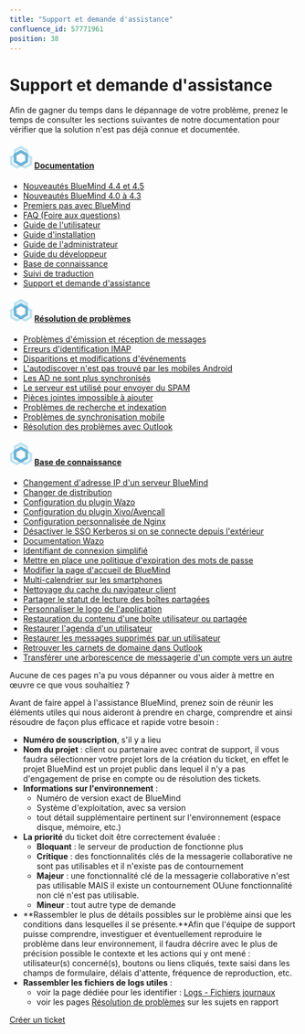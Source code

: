 ```yaml
---
title: "Support et demande d'assistance"
confluence_id: 57771961
position: 38
---
```

# Support et demande d'assistance


Afin de gagner du temps dans le dépannage de votre problème, prenez le temps de consulter les sections suivantes de notre documentation pour vérifier que la solution n'est pas déjà connue et documentée.


#### ![](attachments/57771961/57771962.jpg) [Documentation](/)


- [Nouveautés BlueMind 4.4 et 4.5](/Nouveautés_BlueMind_4.4_et_4.5/)
- [Nouveautés BlueMind 4.0 à 4.3](/Nouveautés_BlueMind_4.0_à_4.3/)
- [Premiers pas avec BlueMind](/Premiers_pas_avec_BlueMind/)
- [FAQ (Foire aux questions)](/FAQ_Foire_aux_questions_/)
- [Guide de l'utilisateur](/Guide_de_l_utilisateur/)
- [Guide d'installation](/Guide_d_installation/)
- [Guide de l'administrateur](/Guide_de_l_administrateur/)
- [Guide du développeur](/Guide_du_développeur/)
- [Base de connaissance](/Base_de_connaissance/)
- [Suivi de traduction](https://forge.bluemind.net/confluence/display/BM4/.Suivi+de+traduction+vBM-4.0)
- [Support et demande d'assistance](/Support_et_demande_d_assistance/)


#### ![](attachments/57771961/57771962.jpg) [Résolution de problèmes](/Guide_de_l_administrateur/Résolution_de_problèmes/)


- [Problèmes d'émission et réception de messages](/Guide_de_l_administrateur/Résolution_de_problèmes/Problèmes_d_émission_et_réception_de_messages/)
- [Erreurs d'identification IMAP](/Guide_de_l_administrateur/Résolution_de_problèmes/Erreurs_d_identification_IMAP/)
- [Disparitions et modifications d'événements](/Guide_de_l_administrateur/Résolution_de_problèmes/Disparitions_et_modifications_d_événements/)
- [L'autodiscover n'est pas trouvé par les mobiles Android](/Guide_de_l_administrateur/Résolution_de_problèmes/L_autodiscover_n_est_pas_trouvé_par_les_mobiles_Android/)
- [Les AD ne sont plus synchronisés](/Guide_de_l_administrateur/Résolution_de_problèmes/Les_AD_ne_sont_plus_synchronisés/)
- [Le serveur est utilisé pour envoyer du SPAM](/Guide_de_l_administrateur/Résolution_de_problèmes/Le_serveur_est_utilisé_pour_envoyer_du_SPAM/)
- [Pièces jointes impossible à ajouter](/Guide_de_l_administrateur/Résolution_de_problèmes/Pièces_jointes_impossible_à_ajouter/)
- [Problèmes de recherche et indexation](/Guide_de_l_administrateur/Résolution_de_problèmes/Problèmes_de_recherche_et_indexation/)
- [Problèmes de synchronisation mobile](/Guide_de_l_administrateur/Résolution_de_problèmes/Problèmes_de_synchronisation_mobile/)
- [Résolution des problèmes avec Outlook](/Guide_de_l_administrateur/Résolution_de_problèmes/Résolution_des_problèmes_avec_Outlook/)


#### ![](attachments/57771961/57771962.jpg) [Base de connaissance](/Base_de_connaissance/)


- [Changement d'adresse IP d'un serveur BlueMind](/Base_de_connaissance/Changement_d_adresse_IP_d_un_serveur_BlueMind/)
- [Changer de distribution](/Base_de_connaissance/Changer_de_distribution/)
- [Configuration du plugin Wazo](/Base_de_connaissance/Configuration_du_plugin_Wazo/)
- [Configuration du plugin Xivo/Avencall](/Base_de_connaissance/Configuration_du_plugin_Xivo_Avencall/)
- [Configuration personnalisée de Nginx](/Base_de_connaissance/Configuration_personnalisée_de_Nginx/)
- [Désactiver le SSO Kerberos si on se connecte depuis l'extérieur](/Base_de_connaissance/Désactiver_le_SSO_Kerberos_si_on_se_connecte_depuis_l_extérieur/)
- [Documentation Wazo](/Base_de_connaissance/Documentation_Wazo/)
- [Identifiant de connexion simplifié](/Base_de_connaissance/Identifiant_de_connexion_simplifié/)
- [Mettre en place une politique d'expiration des mots de passe](/Base_de_connaissance/Mettre_en_place_une_politique_d_expiration_des_mots_de_passe/)
- [Modifier la page d'accueil de BlueMind](/Base_de_connaissance/Modifier_la_page_d_accueil_de_BlueMind/)
- [Multi-calendrier sur les smartphones](/Base_de_connaissance/Multi_calendrier_sur_les_smartphones/)
- [Nettoyage du cache du navigateur client](/Base_de_connaissance/Nettoyage_du_cache_du_navigateur_client/)
- [Partager le statut de lecture des boîtes partagées](/Base_de_connaissance/Partager_le_statut_de_lecture_des_boîtes_partagées/)
- [Personnaliser le logo de l'application](/Base_de_connaissance/Personnaliser_le_logo_de_l_application/)
- [Restauration du contenu d'une boîte utilisateur ou partagée](/Base_de_connaissance/Restauration_du_contenu_d_une_boîte_utilisateur_ou_partagée/)
- [Restaurer l'agenda d'un utilisateur](/Base_de_connaissance/Restaurer_l_agenda_d_un_utilisateur/)
- [Restaurer les messages supprimés par un utilisateur](/Base_de_connaissance/Restaurer_les_messages_supprimés_par_un_utilisateur/)
- [Retrouver les carnets de domaine dans Outlook](/Base_de_connaissance/Retrouver_les_carnets_de_domaine_dans_Outlook/)
- [Transférer une arborescence de messagerie d'un compte vers un autre](/Base_de_connaissance/Transférer_une_arborescence_de_messagerie_d_un_compte_vers_un_autre/)


Aucune de ces pages n'a pu vous dépanner ou vous aider à mettre en œuvre ce que vous souhaitiez ?

Avant de faire appel à l'assistance BlueMind, prenez soin de réunir les éléments utiles qui nous aideront à prendre en charge, comprendre et ainsi résoudre de façon plus efficace et rapide votre besoin :

- **Numéro de souscription**, s'il y a lieu
- **Nom du projet** : client ou partenaire avec contrat de support, il vous faudra sélectionner votre projet lors de la création du ticket, en effet le projet BlueMind est un projet public dans lequel il n'y a pas d'engagement de prise en compte ou de résolution des tickets.
- **Informations sur l'environnement** :
  - Numéro de version exact de BlueMind
  - Système d'exploitation, avec sa version
  - tout détail supplémentaire pertinent sur l'environnement (espace disque, mémoire, etc.)
- **La priorité** du ticket doit être correctement évaluée :
  - **Bloquant** : le serveur de production de fonctionne plus
  - **Critique** : des fonctionnalités clés de la messagerie collaborative ne sont pas utilisables et il n'existe pas de contournement
  - **Majeur** : une fonctionnalité clé de la messagerie collaborative n'est pas utilisable MAIS il existe un contournement OUune fonctionnalité non clé n'est pas utilisable.
  - **Mineur** : tout autre type de demande
- **Rassembler le plus de détails possibles sur le problème ainsi que les conditions dans lesquelles il se présente.**Afin que l'équipe de support puisse comprendre, investiguer et éventuellement reproduire le problème dans leur environnement, il faudra décrire avec le plus de précision possible le contexte et les actions qui y ont mené : utilisateur(s) concerné(s), boutons ou liens cliqués, texte saisi dans les champs de formulaire, délais d'attente, fréquence de reproduction, etc.
- **Rassembler les fichiers de logs utiles** :
  - voir la page dédiée pour les identifier : [Logs - Fichiers journaux](/Guide_de_l_administrateur/Supervision/Logs_Fichiers_journaux/)
  - voir les pages [Résolution de problèmes](/Guide_de_l_administrateur/Résolution_de_problèmes/) sur les sujets en rapport


[
    Créer un ticket
](https://forge.bluemind.net/jira)


